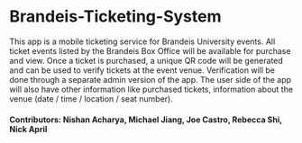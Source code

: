 # Brandeis-Ticketing-System

This app is a mobile ticketing service for Brandeis University events. All ticket events listed by the Brandeis Box Office will be available for purchase and view. Once a ticket is purchased, a unique QR code will be generated and can be used to verify tickets at the event venue. Verification will be done through a separate admin version of the app. The user side of the app will also have other information like purchased tickets, information about the venue (date / time / location / seat number). 

#### Contributors: Nishan Acharya, Michael Jiang, Joe Castro, Rebecca Shi, Nick April
